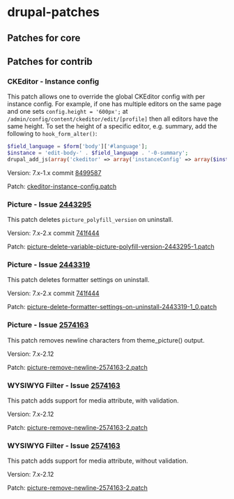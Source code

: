 # drupal-patches

## Patches for core

## Patches for contrib

### CKEditor - Instance config

This patch allows one to override the global CKEditor config with per instance config. For example, if one has multiple editors on the same page and one sets `config.height = '600px';` at `/admin/config/content/ckeditor/edit/[profile]` then all editors have the same height. To set the height of a specific editor, e.g. summary, add the following to `hook_form_alter()`:

```php
$field_language = $form['body']['#language'];
$instance = 'edit-body-' . $field_language . '-0-summary';
drupal_add_js(array('ckeditor' => array('instanceConfig' => array($instance => array('height' => '200px')))), 'setting');
```

Version: 7.x-1.x commit [8499587](http://drupalcode.org/project/ckeditor.git/commit/8499587)

Patch: [ckeditor-instance-config.patch](https://raw.github.com/netbek/drupal-patches/7.x/contrib/ckeditor/ckeditor-instance-config.patch)


### Picture - Issue [2443295](https://www.drupal.org/node/2443295#comment-9671233)

This patch deletes `picture_polyfill_version` on uninstall.

Version: 7.x-2.x commit [741f444](http://drupalcode.org/project/picture.git/commit/741f444)

Patch: [picture-delete-variable-picture-polyfill-version-2443295-1.patch](https://raw.github.com/netbek/drupal-patches/7.x/contrib/picture/picture-delete-variable-picture-polyfill-version-2443295-1.patch)


### Picture - Issue [2443319](https://www.drupal.org/node/2443319#comment-9671327)

This patch deletes formatter settings on uninstall.

Version: 7.x-2.x commit [741f444](http://drupalcode.org/project/picture.git/commit/741f444)

Patch: [picture-delete-formatter-settings-on-uninstall-2443319-1_0.patch](https://raw.github.com/netbek/drupal-patches/7.x/contrib/picture/picture-delete-formatter-settings-on-uninstall-2443319-1_0.patch)


### Picture - Issue [2574163](https://www.drupal.org/node/2574163#comment-10377421)

This patch removes newline characters from theme_picture() output.

Version: 7.x-2.12

Patch: [picture-remove-newline-2574163-2.patch](https://raw.github.com/netbek/drupal-patches/7.x/contrib/picture/picture-remove-newline-2574163-2.patch)


### WYSIWYG Filter - Issue [2574163](https://www.drupal.org/node/2575617#comment-10379437)

This patch adds support for media attribute, with validation.

Version: 7.x-2.12

Patch: [picture-remove-newline-2574163-2.patch](https://raw.github.com/netbek/drupal-patches/7.x/contrib/wysiwyg_filter/wysiwyg_filter-support_media_attribute_validation-2575617-1.patch)


### WYSIWYG Filter - Issue [2574163](https://www.drupal.org/node/2575617#comment-10379437)

This patch adds support for media attribute, without validation.

Version: 7.x-2.12

Patch: [picture-remove-newline-2574163-2.patch](https://raw.github.com/netbek/drupal-patches/7.x/contrib/wysiwyg_filter/wysiwyg_filter-support_media_attribute-2575617-1.patch)
